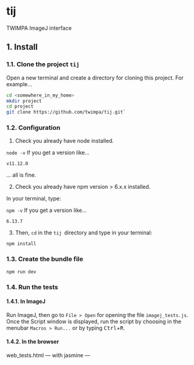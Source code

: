 # tij
TWIMPA ImageJ interface

## 1. Install

### 1.1. Clone the project `tij`

Open a new terminal and create a directory for cloning this project. For example...

```bash
cd <somewhere_in_my_home>
mkdir project
cd project
git clone https://github.com/twimpa/tij.git` 
```

### 1.2. Configuration

1. Check you already have node installed.

`node -v`
If you get a version like...

`v11.12.0`

... all is fine.

2. Check you already have npm version > 6.x.x installed.

In your terminal, type:

`npm -v`
If you get a version like...

`6.13.7`

3. Then, `cd` in the `tij `directory and type in your terminal:

`npm install`

### 1.3. Create the bundle file

`npm run dev`

### 1.4. Run the tests

#### 1.4.1. In ImageJ

Run ImageJ, then go to `File > Open` for opening the file `imagej_tests.js`. Once the Script window is displayed, run the script by choosing in the menubar `Macros > Run...` or by typing <kbd>Ctrl</kbd>+<kbd>R</kbd>.

#### 1.4.2. In the browser

web_tests.html &mdash; with jasmine &mdash;
